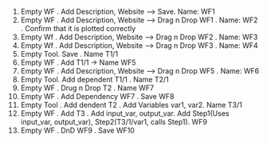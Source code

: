 
1. Empty WF . Add Description, Website --> Save. Name: WF1 
2. Empty WF . Add Description, Website --> Drag n Drop WF1 . Name: WF2 . Confirm that it is plotted correctly 
3. Empty Wf . Add Description, Website --> Drag n Drop WF2 . Name: WF3
4. Empty Wf . Add Description, Website --> Drag n Drop WF3 . Name: WF4
5. Empty Tool. Save . Name T1/1
6. Empty WF . Add T1/1 -> Name WF5
7. Empty WF .  Add Description, Website --> Drag n Drop WF5 . Name: WF6
8. Empty Tool. Add dependent T1/1 . Name T2/1
9. Empty WF . Drug n Drop T2 . Name WF7
10. Empty WF . Add Dependency WF7 . Save WF8
11. Empty Tool . Add dendent T2 . Add Variables var1, var2. Name T3/1
12. Empty WF . Add T3 . Add input_var, output_var. Add Step1(Uses input_var, output_var),  Step2(T3/1/var1, calls Step1). WF9
13. Empty WF . DnD WF9 . Save WF10




